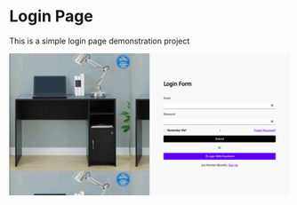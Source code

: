 # Login Page 

<p> This is a simple login page demonstration project</p>

![image](https://github.com/WMCharles/LoginForm/blob/main/login.png)